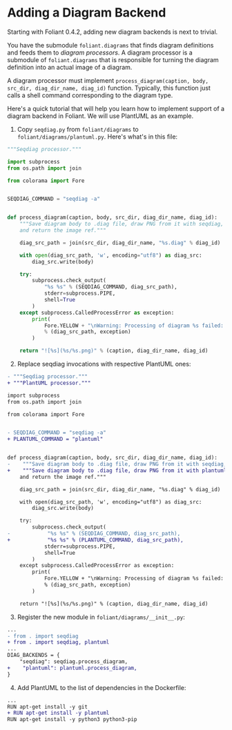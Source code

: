 # Adding a Diagram Backend

Starting with Foliant 0.4.2, adding new diagram backends is next to trivial.

You have the submodule `foliant.diagrams` that finds diagram definitions and feeds them to *diagram processors*. A diagram processor is a submodule of `foliant.diagrams` that is responsible for turning the diagram definition into an actual image of a diagram.

A diagram processor must implement `process_diagram(caption, body, src_dir, diag_dir_name, diag_id)` function. Typically, this function just calls a shell command corresponding to the diagram type. 

Here's a quick tutorial that will help you learn how to implement support of a diagram backend in Foliant. We will use PlantUML as an example. 

1. Copy `seqdiag.py` from `foliant/diagrams` to `foliant/diagrams/plantuml.py`. Here's what's in this file:

```python
"""Seqdiag processor."""

import subprocess
from os.path import join

from colorama import Fore


SEQDIAG_COMMAND = "seqdiag -a"


def process_diagram(caption, body, src_dir, diag_dir_name, diag_id):
    """Save diagram body to .diag file, draw PNG from it with seqdiag,
    and return the image ref."""

    diag_src_path = join(src_dir, diag_dir_name, "%s.diag" % diag_id)

    with open(diag_src_path, 'w', encoding="utf8") as diag_src:
        diag_src.write(body)

    try:
        subprocess.check_output(
            "%s %s" % (SEQDIAG_COMMAND, diag_src_path),
            stderr=subprocess.PIPE,
            shell=True
        )
    except subprocess.CalledProcessError as exception:
        print(
            Fore.YELLOW + "\nWarning: Processing of diagram %s failed: %s"
            % (diag_src_path, exception)
        )

    return "![%s](%s/%s.png)" % (caption, diag_dir_name, diag_id)

```

2. Replace seqdiag invocations with respective PlantUML ones:

```diff
- """Seqdiag processor."""
+ """PlantUML processor."""

import subprocess
from os.path import join

from colorama import Fore


- SEQDIAG_COMMAND = "seqdiag -a"
+ PLANTUML_COMMAND = "plantuml"


def process_diagram(caption, body, src_dir, diag_dir_name, diag_id):
-    """Save diagram body to .diag file, draw PNG from it with seqdiag,
+    """Save diagram body to .diag file, draw PNG from it with plantuml,
    and return the image ref."""

    diag_src_path = join(src_dir, diag_dir_name, "%s.diag" % diag_id)

    with open(diag_src_path, 'w', encoding="utf8") as diag_src:
        diag_src.write(body)

    try:
        subprocess.check_output(
-            "%s %s" % (SEQDIAG_COMMAND, diag_src_path),
+            "%s %s" % (PLANTUML_COMMAND, diag_src_path),
            stderr=subprocess.PIPE,
            shell=True
        )
    except subprocess.CalledProcessError as exception:
        print(
            Fore.YELLOW + "\nWarning: Processing of diagram %s failed: %s"
            % (diag_src_path, exception)
        )

    return "![%s](%s/%s.png)" % (caption, diag_dir_name, diag_id)
```

3. Register the new module in `foliant/diagrams/__init__.py`:

```diff
...
- from . import seqdiag
+ from . import seqdiag, plantuml
...
DIAG_BACKENDS = {
    "seqdiag": seqdiag.process_diagram,
+    "plantuml": plantuml.process_diagram,
}
```

4. Add PlantUML to the list of dependencies in the Dockerfile:

```diff
...
RUN apt-get install -y git
+ RUN apt-get install -y plantuml
RUN apt-get install -y python3 python3-pip
```
